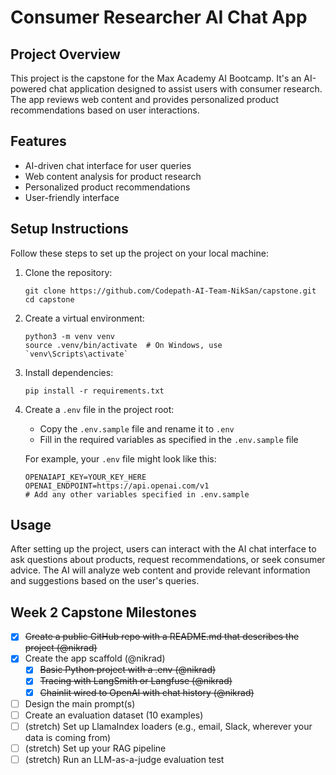 # Consumer Researcher AI Chat App

## Project Overview

This project is the capstone for the Max Academy AI Bootcamp. It's an AI-powered chat application designed to assist users with consumer research. The app reviews web content and provides personalized product recommendations based on user interactions.

## Features

- AI-driven chat interface for user queries
- Web content analysis for product research
- Personalized product recommendations
- User-friendly interface

## Setup Instructions

Follow these steps to set up the project on your local machine:

1. Clone the repository:
   ```
   git clone https://github.com/Codepath-AI-Team-NikSan/capstone.git
   cd capstone
   ```

2. Create a virtual environment:
   ```
   python3 -m venv venv
   source .venv/bin/activate  # On Windows, use `venv\Scripts\activate`
   ```

3. Install dependencies:
   ```
   pip install -r requirements.txt
   ```

4. Create a `.env` file in the project root:
   - Copy the `.env.sample` file and rename it to `.env`
   - Fill in the required variables as specified in the `.env.sample` file

   For example, your `.env` file might look like this:
   ```
   OPENAIAPI_KEY=YOUR_KEY_HERE
   OPENAI_ENDPOINT=https://api.openai.com/v1
   # Add any other variables specified in .env.sample
   ```

## Usage

After setting up the project, users can interact with the AI chat interface to ask questions about products, request recommendations, or seek consumer advice. The AI will analyze web content and provide relevant information and suggestions based on the user's queries.


## Week 2 Capstone Milestones
- [x] ~~Create a public GitHub repo with a README.md that describes the project (@nikrad)~~
- [x] Create the app scaffold (@nikrad)
  - [x] ~~Basic Python project with a .env (@nikrad)~~
  - [x] ~~Tracing with LangSmith or Langfuse (@nikrad)~~
  - [x] ~~Chainlit wired to OpenAI with chat history (@nikrad)~~
- [ ] Design the main prompt(s)
- [ ] Create an evaluation dataset (10 examples)
- [ ] (stretch) Set up LlamaIndex loaders (e.g., email, Slack, wherever your data is coming from)
- [ ] (stretch) Set up your RAG pipeline
- [ ] (stretch) Run an LLM-as-a-judge evaluation test